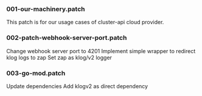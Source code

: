 ### 001-our-machinery.patch
This patch is for our usage cases of cluster-api cloud provider.

### 002-patch-webhook-server-port.patch
Change webhook server port to 4201
Implement simple wrapper to redirect klog logs to zap
Set zap as klog/v2 logger

### 003-go-mod.patch

Update dependencies
Add klogv2 as direct dependency

